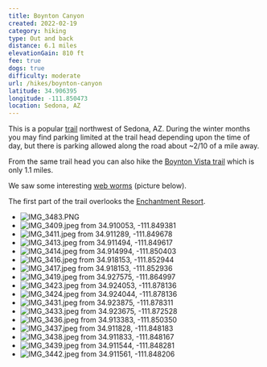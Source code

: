 ```yaml
---
title: Boynton Canyon
created: 2022-02-19
category: hiking
type: Out and back
distance: 6.1 miles
elevationGain: 810 ft
fee: true
dogs: true
difficulty: moderate
url: /hikes/boynton-canyon
latitude: 34.906395
longitude: -111.850473
location: Sedona, AZ
---
```


This is a popular [trail](https://www.alltrails.com/trail/us/arizona/boynton-canyon-trail) northwest of Sedona, AZ. During the winter months you may find parking limited at the trail head depending upon the time of day, but there is parking allowed along the road about ~2/10 of a mile away.

From the same trail head you can also hike the [Boynton Vista trail](https://www.alltrails.com/trail/us/arizona/boyton-vortex-trail) which is only 1.1 miles.

We saw some interesting [web worms](https://en.wikipedia.org/wiki/Fall_webworm) (picture below).

The first part of the trail overlooks the [Enchantment Resort](https://www.enchantmentresort.com/).

<wb-map></wb-map>

- ![IMG_3483.PNG](https://imagedelivery.net/jUwSKjsiLWz8U8lfkVW6uQ/6669bf72-4baf-4615-f583-159f24662000/330width)
- ![IMG_3409.jpeg from 34.910053, -111.849381](https://imagedelivery.net/jUwSKjsiLWz8U8lfkVW6uQ/af3c45ba-0c1a-426b-85ad-56d1ed7c1300/330width)
- ![IMG_3411.jpeg from 34.911289, -111.849678](https://imagedelivery.net/jUwSKjsiLWz8U8lfkVW6uQ/c0f0000f-e782-46d1-053d-c8c5b4f56600/330width)
- ![IMG_3413.jpeg from 34.911494, -111.849617](https://imagedelivery.net/jUwSKjsiLWz8U8lfkVW6uQ/2b41f7c1-62f1-481e-8c12-7a80717ad000/330width)
- ![IMG_3414.jpeg from 34.914994, -111.850403](https://imagedelivery.net/jUwSKjsiLWz8U8lfkVW6uQ/00402247-1cf1-4c35-5201-29143a801500/330width)
- ![IMG_3416.jpeg from 34.918153, -111.852944](https://imagedelivery.net/jUwSKjsiLWz8U8lfkVW6uQ/c879f9ed-8d44-4a6b-d048-9f87b71b1a00/330width)
- ![IMG_3417.jpeg from 34.918153, -111.852936](https://imagedelivery.net/jUwSKjsiLWz8U8lfkVW6uQ/f15a8957-c358-48be-a06c-319053977a00/330width)
- ![IMG_3419.jpeg from 34.927575, -111.864997](https://imagedelivery.net/jUwSKjsiLWz8U8lfkVW6uQ/95c48bc0-e543-4e83-caa1-6556a0608a00/330width)
- ![IMG_3423.jpeg from 34.924053, -111.878136](https://imagedelivery.net/jUwSKjsiLWz8U8lfkVW6uQ/cae59375-edb5-4264-da8f-228457e8aa00/330width)
- ![IMG_3424.jpeg from 34.924044, -111.878136](https://imagedelivery.net/jUwSKjsiLWz8U8lfkVW6uQ/270ded55-eb35-4923-f6c7-527ed5170f00/330width)
- ![IMG_3431.jpeg from 34.923875, -111.878311](https://imagedelivery.net/jUwSKjsiLWz8U8lfkVW6uQ/60ccd1ad-1291-4ebd-ddbe-6db3a66db500/330width)
- ![IMG_3433.jpeg from 34.923675, -111.872528](https://imagedelivery.net/jUwSKjsiLWz8U8lfkVW6uQ/78dbdf58-afd5-46d1-71d0-4c51d9afd600/330width)
- ![IMG_3436.jpeg from 34.913383, -111.850350](https://imagedelivery.net/jUwSKjsiLWz8U8lfkVW6uQ/44675588-4af2-47bf-0c4a-37514bb3ee00/330width)
- ![IMG_3437.jpeg from 34.911828, -111.848183](https://imagedelivery.net/jUwSKjsiLWz8U8lfkVW6uQ/3f504071-4f92-4b92-b15e-43324db45100/330width)
- ![IMG_3438.jpeg from 34.911833, -111.848167](https://imagedelivery.net/jUwSKjsiLWz8U8lfkVW6uQ/1713366f-f9b2-41ad-494a-494667568200/330width)
- ![IMG_3439.jpeg from 34.911544, -111.848281](https://imagedelivery.net/jUwSKjsiLWz8U8lfkVW6uQ/380cb700-c472-4ac6-a58b-2ac92a6a5f00/330width)
- ![IMG_3442.jpeg from 34.911561, -111.848206](https://imagedelivery.net/jUwSKjsiLWz8U8lfkVW6uQ/9e9385c1-5466-43fd-4fb4-6092cb92f700/330width)

